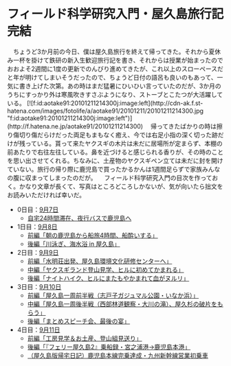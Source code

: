# フィールド科学研究入門・屋久島旅行記完結

<div class="section">　ちょうど3か月前の今日、僕は屋久島旅行を終えて帰ってきた。それから夏休み一杯を掛けて鉄研の新入生歓迎旅行記を書き、それからは授業が始まったのでおおよそ2週間に1度の更新でのんびり進めてきたが、これ以上のスローペースだと年が明けてしまいそうだったので、ちょうど日付の語呂も良いのもあって、一気に書き上げた次第。あの時はまだ猛暑にひいひい言っていたのだが、3か月のうちにすっかり外は寒風吹きすさぶようになり、ストーブとこたつが大活躍している。 [![f:id:aotake91:20101211214300j:image:left](http://cdn-ak.f.st-hatena.com/images/fotolife/a/aotake91/20101211/20101211214300.jpg "f:id:aotake91:20101211214300j:image:left")](http://f.hatena.ne.jp/aotake91/20101211214300) 　帰ってきたばかりの時は擦り傷切り傷だらけだった両足もまもなく癒え、今では右足小指の深く切った跡だけが残っている。貰って来たヤクスギの木片は未だに居場所が定まらず、本棚の前あたりで右往左往している。鼻を近づけると感じられる香りが、その時のことを思い出させてくれる。ちなみに、土産物のヤクスギペン立ては未だに封を開けていない。旅行の帰り際に鹿児島で買ったかるかんは1週間足らずで家族みんなの腹に収まってしまったのだが。 　フィールド科学研究入門の目次を作っておく。かなり文章が長くて、写真はところどころしかないが、気が向いたら拙文をお読みいただければ幸いだ。

* 0日目：[9月7日](http://d.hatena.ne.jp/aotake91/20100907)
    * [自宅24時間滞在、夜行バスで鹿児島へ](http://d.hatena.ne.jp/aotake91/20100907/1284692621)
* 1日目：[9月8日](http://d.hatena.ne.jp/aotake91/20100908)
    * [前編「朝の鹿児島から船旅4時間、船酔いする」](http://d.hatena.ne.jp/aotake91/20100908/1285983827)
    * [後編「川泳ぎ、海水浴 in 屋久島」](http://d.hatena.ne.jp/aotake91/20100908/1287526672)
* 2日目：[9月9日](http://d.hatena.ne.jp/aotake91/20100909)
    * [前編「水明荘出発、屋久島環境文化研修センターへ」](http://d.hatena.ne.jp/aotake91/20100909/1288738977)
    * [中編「ヤクスギランド登山見学、ヒルに初めてかまれる」](http://d.hatena.ne.jp/aotake91/20100909/1288738978)
    * [後編「ナイトハイク、ヒルにまたもやかまれて血がヌルリ」](http://d.hatena.ne.jp/aotake91/20100909/1288738979)
* 3日目：[9月10日](http://d.hatena.ne.jp/aotake91/20100910)
    * [前編「屋久島一周前半戦（志戸子ガジュマル公園・いなか浜）」](http://d.hatena.ne.jp/aotake91/20100910/1289946537)
    * [中編「屋久島一周後半戦（西部林道観察・大川の滝）、屋久杉の破片をもらう」](http://d.hatena.ne.jp/aotake91/20100910/1291386349)
    * [後編「まとめスピーチ会、最後の宴」](http://d.hatena.ne.jp/aotake91/20100910/1291984498)
* 4日目：[9月11日](http://d.hatena.ne.jp/aotake91/20100911)
    * [前編「工房見学＆お土産、登山組見送り」](http://d.hatena.ne.jp/aotake91/20100911/1292060129)
    * [後編「『フェリー屋久島2』乗船録・宮之浦港→鹿児島本港」](http://d.hatena.ne.jp/aotake91/20100911/1292069432)
    * [（屋久島版帰宅日記）鹿児島本線完乗達成・九州新幹線営業初乗車](http://d.hatena.ne.jp/aotake91/20100911/1287531674)

</div>